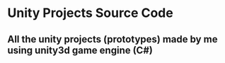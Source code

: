 # Unity Projects Source Code
## All the unity projects (prototypes) made by me using unity3d game engine (C#)
